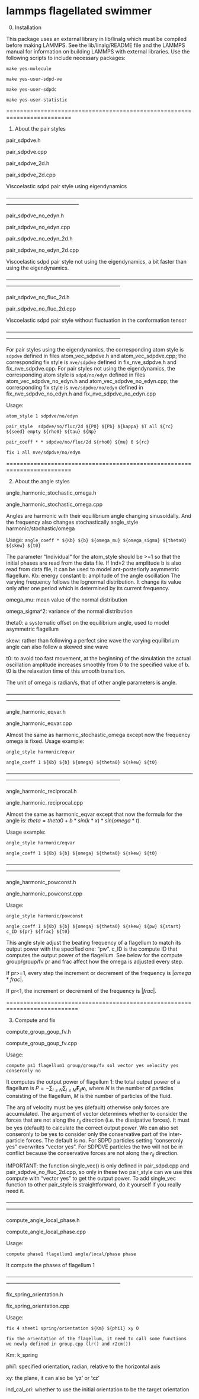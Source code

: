 # lammps flagellated swimmer

0. Installation

This package uses an external library in lib/linalg which must be
compiled before making LAMMPS.  See the lib/linalg/README file and the
LAMMPS manual for information on building LAMMPS with external
libraries.
Use the following scripts to include necessary packages:

`make yes-molecule`

`make yes-user-sdpd-ve`

`make yes-user-sdpdc`

`make yes-user-statistic`

=========================================================================

1. About the pair styles

pair_sdpdve.h

pair_sdpdve.cpp

pair_sdpdve_2d.h

pair_sdpdve_2d.cpp

Viscoelastic sdpd pair style using eigendynamics

——————————————————————————————————————————————————

pair_sdpdve_no_edyn.h

pair_sdpdve_no_edyn.cpp

pair_sdpdve_no_edyn_2d.h

pair_sdpdve_no_edyn_2d.cpp

Viscoelastic sdpd pair style not using the eigendynamics, a bit faster than using the eigendynamics.

——————————————————————————————————————————————————————————

pair_sdpdve_no_fluc_2d.h

pair_sdpdve_no_fluc_2d.cpp

Viscoelastic sdpd pair style without fluctuation in the conformation tensor

——————————————————————————————————————————————————————————

For pair styles using the eigendynamics, the corresponding atom style is `sdpdve` defined in files atom_vec_sdpdve.h and atom_vec_sdpdve.cpp; the corresponding fix style is `nve/sdpdve` defined in fix_nve_sdpdve.h and fix_nve_sdpdve.cpp.
For pair styles not using the eigendynamics, the corresponding atom style is `sdpd/no/edyn` defined in files atom_vec_sdpdve_no_edyn.h and atom_vec_sdpdve_no_edyn.cpp; the corresponding fix style is `nve/sdpdve/no/edyn` defined in fix_nve_sdpdve_no_edyn.h and fix_nve_sdpdve_no_edyn.cpp

Usage:

`atom_style 1 sdpdve/no/edyn`

`pair_style  sdpdve/no/fluc/2d ${P0} ${Pb} ${kappa} $T all ${rc} ${seed} empty ${rho0} ${tau} ${Np}`

`pair_coeff * * sdpdve/no/fluc/2d ${rho0} ${mu} 0 ${rc}`

`fix 1 all nve/sdpdve/no/edyn`

=========================================================================

2. About the angle styles

angle_harmonic_stochastic_omega.h

angle_harmonic_stochastic_omega.cpp

Angles are harmonic with their equilibrium angle changing sinusoidally.  And the frequency also changes stochastically
angle_style harmonic/stochastic/omega

Usage: `angle_coeff * ${Kb} ${b} ${omega_mu} ${omega_sigma} ${theta0} ${skew} ${t0}`

The parameter “Individual“  for the atom_style should be >=1 so that the initial phases are read from the data file.
If Ind=2 the amplitude b is also read from data file, it can be used to model ant-posteriorly asymmetric flagellum.
Kb: energy constant
b: amplitude of the angle oscillation
The varying frequency follows the lognormal distribution. It change its value only after one period which is determined by its current frequency.

omega_mu: mean value of the normal distribution

omega_sigma^2: variance of the normal distribution

theta0: a systematic offset on the equilibrium angle, used to model asymmetric flagellum

skew: rather than following a perfect sine wave the varying equilibrium angle can also follow a skewed sine wave

t0:  to avoid too fast movement, at the beginning of the simulation the actual oscillation amplitude increases smoothly from 0 to the specified value of b. t0 is the relaxation time of this smooth transition.

The unit of omega is radian/s, that of other angle parameters is angle.

——————————————————————————————————————————————————————————

angle_harmonic_eqvar.h

angle_harmonic_eqvar.cpp

Almost the same as harmonic_stochastic_omega except now the frequency omega is fixed.
Usage example:

`angle_style harmonic/eqvar`

`angle_coeff 1 ${Kb} ${b} ${omega} ${theta0} ${skew} ${t0}`

——————————————————————————————————————————————————————————

angle_harmonic_reciprocal.h

angle_harmonic_reciprocal.cpp

Almost the same as harmonic_eqvar except that now the formula for the angle is:
$theta = theta0 + b*sin(k*x)*sin(omega*t)$. 

Usage example:

`angle_style harmonic/eqvar`

`angle_coeff 1 ${Kb} ${b} ${omega} ${theta0} ${skew} ${t0}`


——————————————————————————————————————————————————————————


angle_harmonic_powconst.h

angle_harmonic_powconst.cpp

Usage:

`angle_style harmonic/powconst`

`angle_coeff 1 ${Kb} ${b} ${omega} ${theta0} ${skew} ${pw} ${start} c_ID ${pr} ${frac} ${t0}`

This angle style adjust the beating frequency of a flagellum to match its output power with the specified one: “pw”.
c_ID is the compute ID that computes the output power of the flagellum. See below for the compute group/group/fv
pr and frac affect how the omega is adjusted every step.

If pr>=1, every step the increment or decrement of the frequency is $|omega*frac|$.

If pr<1, the increment or decrement of the frequency is $|frac|$.

===========================================================================

3. Compute and fix 

compute_group_goup_fv.h

compute_group_goup_fv.cpp

Usage:

`compute ps1 flagellum1 group/group/fv sol vector yes velocity yes conseronly no`

It computes the output power of flagellum 1: the total output power of a flagellum is $P = -\sum_{i\le N} \sum_{j\le M} \mathbf{F}_{ij}\mathbf{v}_i$, where $N$ is the number of particles consisting of the flagellum, $M$ is the number of particles of the fluid.

The arg of velocity must be yes (default) otherwise only forces are accumulated.
The argument of vector determines whether to consider the forces that are not along the $r_{ij}$ direction (i.e. the dissipative forces). It must be yes (default) to calculate the correct output power. We can also set conseronly to be yes to consider only the conservative part of the inter-particle forces. The default is no. For SDPD particles setting “conseronly yes” overwrites “vector yes”. For SDPDVE particles the two will not be in conflict because the conservative forces are not along the $r_{ij}$ direction.

IMPORTANT: the function single_vec() is only defined in pair_sdpd.cpp and pair_sdpdve_no_fluc_2d.cpp, so only in these two pair_style can we use this compute with “vector yes” to get the output power. To add single_vec function to other pair_style is straightforward, do it yourself if you really need it.

——————————————————————————————————————————————————————————

compute_angle_local_phase.h

compute_angle_local_phase.cpp

Usage:

`compute phase1 flagellum1 angle/local/phase phase`

It compute the phases of flagellum 1

——————————————————————————————————————————————————————————

fix_spring_orientation.h

fix_spring_orientation.cpp

Usage:

`fix 4 sheet1 spring/orientation ${Km} ${phi1} xy 0`

`fix the orientation of the flagellum, it need to call some functions we newly defined in group.cpp (lr() and r2cm())`

Km: k_spring

phi1: specified orientation, radian, relative to the horizontal axis

xy: the plane, it can also be ‘yz’ or ‘xz’

ind_cal_ori: whether to use the initial orientation to be the target orientation
